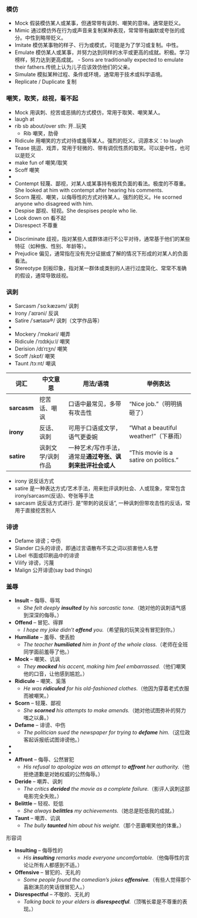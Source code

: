 ### 模仿
- Mock 假装模仿某人或某事，但通常带有讽刺、嘲笑的意味。通常是贬义。
- Mimic 通过模仿外在行为或声音来复制某种表现，常常带有幽默或夸张的成分。中性到略带贬义。
- Imitate 模仿某事物的样子、行为或模式，可能是为了学习或复制。中性。
- Emulate 模仿某人或某事，并努力达到同样的水平或更高的成就。积极。学习榜样，努力达到更高成就。
        - Sons are traditionally expected to emulate their fathers.传统上认为儿子应该效仿他们的父亲。
- Simulate 模拟某种过程、条件或环境，通常用于技术或科学语境。
- Replicate / Duplicate 复制

### 嘲笑，取笑，歧视，看不起
- Mock 用讽刺、挖苦或恶搞的方式模仿，常用于取笑、嘲笑某人。
- laugh at
- rib sb about/over sth: 开..玩笑
  - Rib 嘲笑，肋骨
- Ridicule 用嘲笑的方式对待或羞辱某人。强烈的贬义。词源本义：to laugh
- Tease 挑逗、戏弄，常用于轻微的、带有调侃性质的取笑。可以是中性，也可以是贬义
- make fun of 嘲笑/取笑
- Scoff 嘲笑
-
- Contempt 轻蔑、鄙视，对某人或某事持有极其负面的看法。极度的不尊重。She looked at him with contempt after hearing his comments.
- Scorn 蔑视、嘲笑，以侮辱性的方式对待某人。强烈的贬义。He scorned anyone who disagreed with him.
- Despise 鄙视、轻视。She despises people who lie.
- Look down on 看不起
- Disrespect 不尊重
-
- Discriminate 歧视，指对某些人或群体进行不公平对待，通常基于他们的某些特征（如种族、性别、年龄等）。
- Prejudice 偏见，通常指在没有充分证据或了解的情况下形成的对某人的负面看法。
- Stereotype 刻板印象，指对某一群体或类别的人进行过度简化、常常不准确的假设，通常导致歧视。

### 讽刺
- Sarcasm /ˈsɑːkæzəm/ 讽刺
- Irony /ˈaɪrəni/ 反讽
- Satire /ˈsætaɪə®/ 讽刺（文学作品等）
- 
- Mockery /ˈmɒkəri/ 嘲弄
- Ridicule /ˈrɪdɪkjuːl/ 嘲笑
- Derision /dɪˈrɪʒn/ 嘲笑 
- Scoff /skɒf/ 嘲笑
- Taunt /tɔːnt/ 嘲讽

| 词汇          | 中文意思      | 用法/语境                           | 举例表达                                  |
| ----------- | --------- | ------------------------------- | ------------------------------------- |
| **sarcasm** | 挖苦话、嘲讽    | 口语中最常见，多带有攻击性                   | “Nice job.”（明明搞砸了）                    |
| **irony**   | 反话、讽刺     | 可用于口语或文学，语气更委婉                  | “What a beautiful weather!”（下暴雨）      |
| **satire**  | 讽刺文学/讽刺作品 | 一种艺术/写作手法，通常是**通过夸张、讽刺来批评社会或人** | “This movie is a satire on politics.” |
- irony 说反话方式
- satire 是一种表达方式/艺术手法，用来批评讽刺社会、人或现象，常常包含 irony/sarcasm(反话)、夸张等手法
- sarcasm 说反话方式进行. 是“带刺的说反话”, 一种讽刺但带攻击性的反话，常用于直接挖苦别人

### 诽谤
- Defame 诽谤；中伤
- Slander 口头的诽谤，即通过言语散布不实之词以损害他人名誉
- Libel 书面或印刷品中的诽谤
- Vilify 诽谤，污蔑
- Malign 公开诽谤(say bad things)

### 羞辱

- **Insult** – 侮辱、辱骂
  - *She felt deeply **insulted** by his sarcastic tone.*（她对他的讽刺语气感到深深的侮辱。）
- **Offend** – 冒犯、得罪
  - *I hope my joke didn’t **offend** you.*（希望我的玩笑没有冒犯到你。）
- **Humiliate** – 羞辱、使丢脸
  - *The teacher **humiliated** him in front of the whole class.*（老师在全班同学面前羞辱了他。）
- **Mock** – 嘲笑、讥讽
  - *They **mocked** his accent, making him feel embarrassed.*（他们嘲笑他的口音，让他感到尴尬。）
- **Ridicule** – 嘲笑、奚落
  - *He was **ridiculed** for his old-fashioned clothes.*（他因为穿着老式衣服而被嘲笑。）
- **Scorn** – 轻蔑、鄙视
  - *She **scorned** his attempts to make amends.*（她对他试图弥补的努力嗤之以鼻。）
- **Defame** – 诽谤、中伤
  - *The politician sued the newspaper for trying to **defame** him.*（这位政客起诉报纸试图诽谤他。）
-
-
- **Affront** – 侮辱、公然冒犯
  - *His refusal to apologize was an attempt to **affront** her authority.*（他拒绝道歉是对她权威的公然侮辱。）
- **Deride** – 嘲弄、讽刺
  - *The critics **derided** the movie as a complete failure.*（影评人讽刺这部电影完全失败。）
- **Belittle** – 轻视、贬低
  - *She always **belittles** my achievements.*（她总是贬低我的成就。）
- **Taunt** – 嘲弄、讥讽
  - *The bully **taunted** him about his weight.*（那个恶霸嘲笑他的体重。）

形容词
- **Insulting** – 侮辱性的
  - *His **insulting** remarks made everyone uncomfortable.*（他侮辱性的言论让所有人都感到不适。）
- **Offensive** – 冒犯的、无礼的
  - *Some people found the comedian’s jokes **offensive**.*（有些人觉得那个喜剧演员的笑话很冒犯人。）
- **Disrespectful** – 不敬的、无礼的
  - *Talking back to your elders is **disrespectful**.*（顶嘴长辈是不尊重的表现。）

